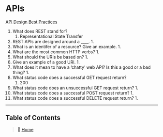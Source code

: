 # APIs

[API Design Best Practices](https://docs.microsoft.com/en-us/azure/architecture/best-practices/api-design)

1. What does REST stand for?
    1. Representational State Transfer
2. REST APIs are designed around a ____.
    1. 
3. What is an identifer of a resource? Give an example.
    1. 
4. What are the most common HTTP verbs?
    1. 
5. What should the URIs be based on?
    1. 
6. Give an example of a good URI.
    1. 
7. What does it mean to have a ‘chatty’ web API? Is this a good or a bad thing?
    1. 
8. What status code does a successful GET request return?
    1. 200
9. What status code does an unsuccessful GET request return?
    1. 
10. What status code does a successful POST request return?
    1. 
11. What status code does a successful DELETE request return?
    1. 




_____

## Table of Contents

> 🏡 [Home](README.md) <br>